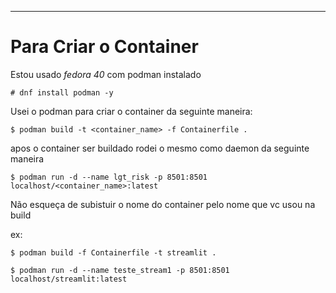 ---
# Para Criar o Container
Estou usado *fedora 40* com podman instalado

    # dnf install podman -y

Usei o podman para criar o container da seguinte maneira:

    $ podman build -t <container_name> -f Containerfile .


apos o container ser buildado rodei o mesmo como daemon da seguinte maneira


    $ podman run -d --name lgt_risk -p 8501:8501 localhost/<container_name>:latest
Não esqueça de subistuir o nome do container pelo nome que vc usou na build

ex: 


    $ podman build -f Containerfile -t streamlit .

    $ podman run -d --name teste_stream1 -p 8501:8501 localhost/streamlit:latest

